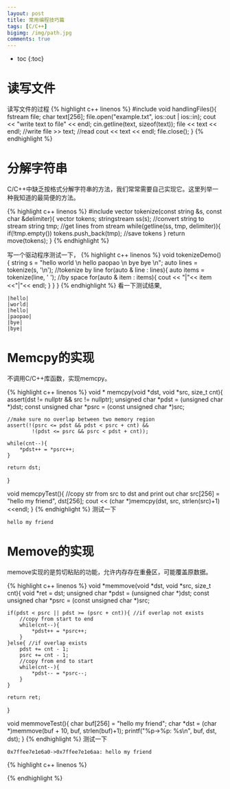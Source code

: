 ```yaml
---
layout: post
title: 常用编程技巧篇
tags: [C/C++]
bigimg: /img/path.jpg
comments: true
---
```


* toc
{:toc}

# 读写文件

读写文件的过程
{% highlight c++ linenos %}
#include <fstream>
void handlingFiles(){
    fstream file;
    char text[256];
    file.open("example.txt", ios::out | ios::in);
    cout << "write text to file" << endl;
    cin.getline(text, sizeof(text));
    file << text << endl; //write
    file >> text; //read
    cout << text << endl;
    file.close();
}
{% endhighlight %}


# 分解字符串

C/C++中缺乏按格式分解字符串的方法，我们常常需要自己实现它。这里列举一种我知道的最简便的方法。

{% highlight c++ linenos %}
#include <sstream>
vector<string> tokenize(const string &s, const char &delimiter){
    vector<string> tokens;
    stringstream ss(s); //convert string to stream
    string tmp;
    //get lines from stream
    while(getline(ss, tmp, delimiter)){
        if(!tmp.empty())
            tokens.push_back(tmp); //save tokens
    }
    return move(tokens);
}
{% endhighlight %}

写一个驱动程序测试一下，
{% highlight c++ linenos %}
void tokenizeDemo(){
    string s = "hello world \n hello paopao \n bye bye \n";
    auto lines = tokenize(s, '\n'); //tokenize by line
    for(auto & line : lines){ 
        auto items = tokenize(line, ' '); //by space
        for(auto & item : items){
            cout << "|"<< item <<"|"<< endl;
        }
    }
}
{% endhighlight %}
看一下测试结果,
```
|hello|
|world|
|hello|
|paopao|
|bye|
|bye|
```

# Memcpy的实现

不调用C/C++库函数，实现memcpy。

{% highlight c++ linenos %}
void * memcpy(void *dst, void *src, size_t cnt){
    assert(dst != nullptr && src != nullptr);
    unsigned char *pdst = (unsigned char *)dst;
    const unsigned char *psrc = (const unsigned char *)src;

    //make sure no overlap between two memory region
    assert(!(psrc <= pdst && pdst < psrc + cnt) && 
            !(pdst <= psrc && psrc < pdst + cnt));

    while(cnt--){
        *pdst++ = *psrc++;
    }

    return dst;
}

void memcpyTest(){
    //copy str from src to dst and print out
    char src[256] = "hello my friend", dst[256];
    cout << (char *)memcpy(dst, src, strlen(src)+1)<<endl;
}
{% endhighlight %}
测试一下
```
hello my friend
```

# Memove的实现

memove实现的是剪切粘贴的功能，允许内存存在重叠区，可能覆盖原数据。

{% highlight c++ linenos %}
void *memmove(void *dst, void *src, size_t cnt){
    void *ret = dst;
    unsigned char *pdst = (unsigned char *)dst;
    const unsigned char *psrc = (const unsigned char *)src;

    if(pdst < psrc || pdst >= (psrc + cnt)){ //if overlap not exists
        //copy from start to end
        while(cnt--){
            *pdst++ = *psrc++;
        }
    }else{ //if overlap exists
        pdst += cnt - 1;
        psrc += cnt - 1;
        //copy from end to start
        while(cnt--){
            *pdst-- = *psrc--;
        }
    }

    return ret;
}

void memmoveTest(){
    char buf[256] = "hello my friend";
    char *dst = (char *)memmove(buf + 10, buf, strlen(buf)+1);
    printf("%p->%p: %s\n", buf, dst, dst);
}
{% endhighlight %}
测试一下
```
0x7ffee7e1e6a0->0x7ffee7e1e6aa: hello my friend
```

{% highlight c++ linenos %}

{% endhighlight %}